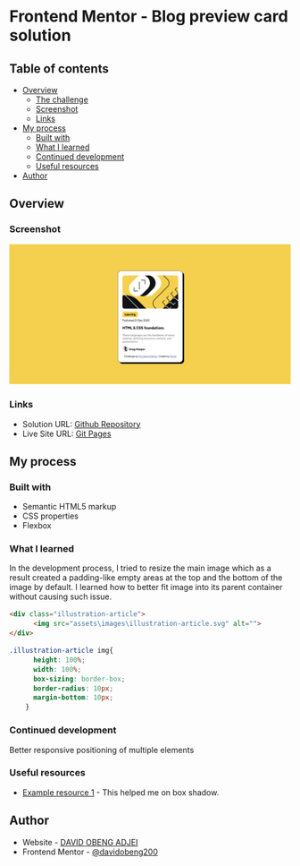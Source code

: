 # Frontend Mentor - Blog preview card solution

## Table of contents

- [Overview](#overview)
  - [The challenge](#the-challenge)
  - [Screenshot](#screenshot)
  - [Links](#links)
- [My process](#my-process)
  - [Built with](#built-with)
  - [What I learned](#what-i-learned)
  - [Continued development](#continued-development)
  - [Useful resources](#useful-resources)
- [Author](#author)

## Overview

### Screenshot

![Blog Preview Card Main](Screenshot.png)


### Links

- Solution URL: [Github Repository](https://github.com/davidobeng200/blog-preview-card-main)
- Live Site URL: [Git Pages](https://your-live-site-url.com)

## My process

### Built with

- Semantic HTML5 markup
- CSS properties
- Flexbox



### What I learned

In the development process, I tried to resize the main image which as a result created a padding-like empty areas at the top and the bottom of the image by default. I learned how to better fit image into its parent container without causing such issue.



```html
<div class="illustration-article">
      <img src="assets\images\illustration-article.svg" alt="">
</div>
```
```css
.illustration-article img{
      height: 100%;
      width: 100%;
      box-sizing: border-box;
      border-radius: 10px;
      margin-bottom: 10px;
    }

```



### Continued development

Better responsive positioning of multiple elements


### Useful resources

- [Example resource 1](https://www.w3schools.com/css/css3_shadows_box.asp) - This helped me on box shadow.


## Author

- Website - [DAVID OBENG ADJEI](https://www.your-site.com)
- Frontend Mentor - [@davidobeng200](https://www.frontendmentor.io/profile/davidobeng200)
